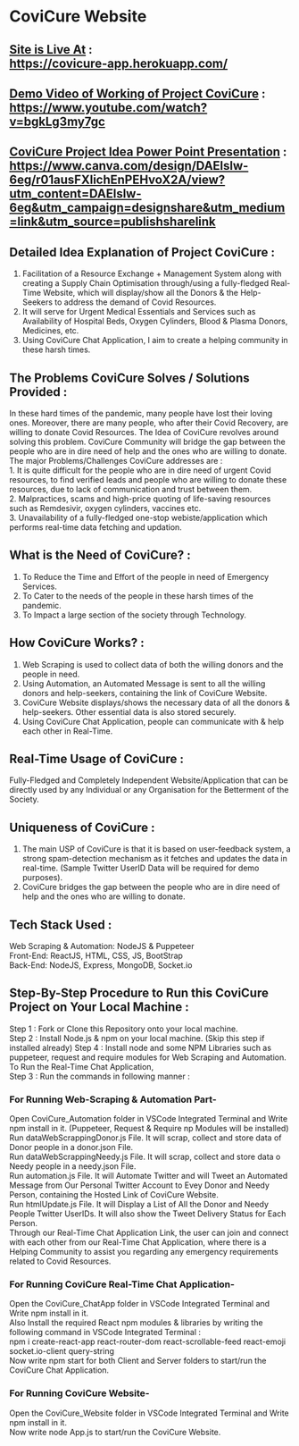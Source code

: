 # CoviCure Website

## [Site is Live At](https://covicure-app.herokuapp.com/) : <br/> https://covicure-app.herokuapp.com/

## [Demo Video of Working of Project CoviCure](https://www.youtube.com/watch?v=bgkLg3my7gc) : <br/> https://www.youtube.com/watch?v=bgkLg3my7gc

## [CoviCure Project Idea Power Point Presentation](https://www.canva.com/design/DAElslw-6eg/r01ausFXlichEnPEHvoX2A/view?utm_content=DAElslw-6eg&utm_campaign=designshare&utm_medium=link&utm_source=publishsharelink) : <br/> https://www.canva.com/design/DAElslw-6eg/r01ausFXlichEnPEHvoX2A/view?utm_content=DAElslw-6eg&utm_campaign=designshare&utm_medium=link&utm_source=publishsharelink 

## Detailed Idea Explanation of Project CoviCure :  </br>
1. Facilitation of a Resource Exchange + Management System along with creating a Supply Chain Optimisation through/using a fully-fledged Real-Time Website, which will display/show all the Donors & the Help-Seekers to address the demand of Covid Resources.<br/>
2. It will serve for Urgent Medical Essentials and Services such as Availability of Hospital Beds, Oxygen Cylinders, Blood & Plasma Donors, Medicines, etc.<br/>
3. Using CoviCure Chat Application, I aim to create a helping community in these harsh times.<br/> 

## The Problems CoviCure Solves / Solutions Provided : </br>
In these hard times of the pandemic, many people have lost their loving ones. Moreover, there are many people, who after their Covid Recovery, are willing to donate Covid Resources. The Idea of CoviCure revolves around solving this problem. CoviCure Community will bridge the gap between the people who are in dire need of help and the ones who are willing to donate.<br/> 
The major Problems/Challenges CoviCure addresses are :<br/> 
        1. It is quite difficult for the people who are in dire need of urgent Covid resources, to find verified leads and people who are willing to donate these resources, due to lack of communication and trust between them.<br/> 
        2. Malpractices, scams and high-price quoting of life-saving resources such as Remdesivir, oxygen cylinders, vaccines etc.<br/> 
        3. Unavailability of a fully-fledged one-stop webiste/application which performs real-time data fetching and updation.<br/>
 
## What is the Need of CoviCure? : <br/>
1. To Reduce the Time and Effort of the people in need of Emergency Services.<br/>
2. To Cater to the needs of the people in these harsh times of the pandemic.<br/>
3. To Impact a large section of the society through Technology.<br/>
               
## How CoviCure Works? : <br/> 
1. Web Scraping is used to collect data of both the willing donors and the people in need.<br/>
2. Using Automation, an Automated Message is sent to all the willing donors and help-seekers, containing the link of CoviCure Website.<br/> 
3. CoviCure Website displays/shows the necessary data of all the donors & help-seekers. Other essential data is also stored securely.<br/>
4. Using CoviCure Chat Application, people can communicate with & help each other in Real-Time.<br/>

## Real-Time Usage of CoviCure : <br/> 
Fully-Fledged and Completely Independent Website/Application that can be directly used by any Individual or any Organisation for the Betterment of the Society. <br/>

## Uniqueness of CoviCure : </br>
1. The main USP of CoviCure is that it is based on user-feedback system, a strong spam-detection mechanism as it fetches and updates the data in real-time. (Sample Twitter UserID Data will be required for demo purposes).
2. CoviCure bridges the gap between the people who are in dire need of help and the ones who are willing to donate. 

## Tech Stack Used : <br/> 
Web Scraping & Automation: NodeJS & Puppeteer<br/> 
Front-End: ReactJS, HTML, CSS, JS, BootStrap<br/> 
Back-End: NodeJS, Express, MongoDB, Socket.io<br/> 

## Step-By-Step Procedure to Run this CoviCure Project on Your Local Machine : <br/> 
Step 1 : Fork or Clone this Repository onto your local machine.<br/>
Step 2 : Install Node.js & npm on your local machine. (Skip this step if installed already)
Step 4 : Install node and some NPM Libraries such as puppeteer, request and require modules for Web Scraping and Automation. To Run the Real-Time Chat Application,  
Step 3 : Run the commands in following manner :<br/> 
### For Running Web-Scraping & Automation Part-<br/>
Open CoviCure_Automation folder in VSCode Integrated Terminal and Write npm install in it. (Puppeteer, Request & Require np Modules will be installed)</br>
Run dataWebScrappingDonor.js File. It will scrap, collect and store data of Donor people in a donor.json File.<br/> 
Run dataWebScrappingNeedy.js File. It will scrap, collect and store data o Needy people in a needy.json File.<br/> 
Run automation.js File. It will Automate Twitter and will Tweet an Automated Message from Our Personal Twitter Account to Evey Donor and Needy Person, containing the Hosted Link of CoviCure Website.<br/> 
Run htmlUpdate.js File. It will Display a List of All the Donor and Needy People Twitter UserIDs. It will also show the Tweet Delivery Status for Each Person.<br/> Through our Real-Time Chat Application Link, the user can join and connect with each other from our Real-Time Chat Application, where there is a Helping Community to assist you regarding any emergency requirements related to Covid Resources.<br/>
### For Running CoviCure Real-Time Chat Application-<br/> 
Open the CoviCure_ChatApp folder in VSCode Integrated Terminal and Write npm install in it.</br>
Also Install the required React npm modules & libraries by writing the following command in VSCode Integrated Terminal :<br/>
        npm i create-react-app react-router-dom react-scrollable-feed react-emoji socket.io-client query-string<br/>
Now write npm start for both Client and Server folders to start/run the CoviCure Chat Application.<br/>
### For Running CoviCure Website-<br/> 
Open the CoviCure_Website folder in VSCode Integrated Terminal and Write npm install in it.</br>
Now write node App.js to start/run the CoviCure Website.<br/><br/>